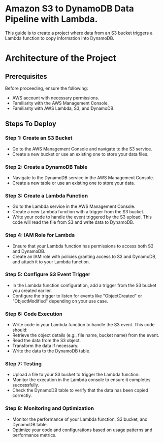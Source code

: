 # Amazon S3 to DynamoDB Data Pipeline with Lambda.
This guide is to create a project where data from an S3 bucket triggers a Lambda function to copy information into DynamoDB.

# Architecture of the Project

## Prerequisites
Before proceeding, ensure the following:

- AWS account with necessary permissions.
- Familiarity with the AWS Management Console.
- Familiarity with AWS Lambda, S3, and DynamoDB.
  
## Steps To Deploy
### Step 1: Create an S3 Bucket
- Go to the AWS Management Console and navigate to the S3 service.
- Create a new bucket or use an existing one to store your data files.

### Step 2: Create a DynamoDB Table
- Navigate to the DynamoDB service in the AWS Management Console.
- Create a new table or use an existing one to store your data.

### Step 3: Create a Lambda Function
- Go to the Lambda service in the AWS Management Console.
- Create a new Lambda function with a trigger from the S3 bucket.
- Write your code to handle the event triggered by the S3 upload. This code will read the file from S3 and write data to DynamoDB.

### Step 4: IAM Role for Lambda
- Ensure that your Lambda function has permissions to access both S3 and DynamoDB.
- Create an IAM role with policies granting access to S3 and DynamoDB, and attach it to your Lambda function.

### Step 5: Configure S3 Event Trigger
- In the Lambda function configuration, add a trigger from the S3 bucket you created earlier.
- Configure the trigger to listen for events like "ObjectCreated" or "ObjectModified" depending on your use case.

### Step 6: Code Execution
- Write code in your Lambda function to handle the S3 event. This code should:
- Retrieve the object details (e.g., file name, bucket name) from the event.
- Read the data from the S3 object.
- Transform the data if necessary.
- Write the data to the DynamoDB table.

### Step 7: Testing
- Upload a file to your S3 bucket to trigger the Lambda function.
- Monitor the execution in the Lambda console to ensure it completes successfully.
- Check the DynamoDB table to verify that the data has been copied correctly.

### Step 8: Monitoring and Optimization
- Monitor the performance of your Lambda function, S3 bucket, and DynamoDB table.
- Optimize your code and configurations based on usage patterns and performance metrics.
